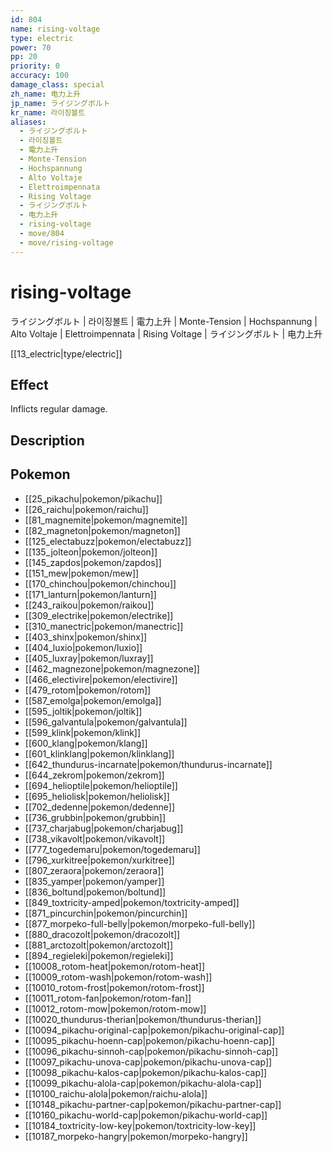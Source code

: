 ```yaml
---
id: 804
name: rising-voltage
type: electric
power: 70
pp: 20
priority: 0
accuracy: 100
damage_class: special
zh_name: 电力上升
jp_name: ライジングボルト
kr_name: 라이징볼트
aliases:
  - ライジングボルト
  - 라이징볼트
  - 電力上升
  - Monte-Tension
  - Hochspannung
  - Alto Voltaje
  - Elettroimpennata
  - Rising Voltage
  - ライジングボルト
  - 电力上升
  - rising-voltage
  - move/804
  - move/rising-voltage
---
```

# rising-voltage
    
ライジングボルト | 라이징볼트 | 電力上升 | Monte-Tension | Hochspannung | Alto Voltaje | Elettroimpennata | Rising Voltage | ライジングボルト | 电力上升

[[13_electric|type/electric]]

## Effect

Inflicts regular damage.

## Description



## Pokemon

- [[25_pikachu|pokemon/pikachu]]
- [[26_raichu|pokemon/raichu]]
- [[81_magnemite|pokemon/magnemite]]
- [[82_magneton|pokemon/magneton]]
- [[125_electabuzz|pokemon/electabuzz]]
- [[135_jolteon|pokemon/jolteon]]
- [[145_zapdos|pokemon/zapdos]]
- [[151_mew|pokemon/mew]]
- [[170_chinchou|pokemon/chinchou]]
- [[171_lanturn|pokemon/lanturn]]
- [[243_raikou|pokemon/raikou]]
- [[309_electrike|pokemon/electrike]]
- [[310_manectric|pokemon/manectric]]
- [[403_shinx|pokemon/shinx]]
- [[404_luxio|pokemon/luxio]]
- [[405_luxray|pokemon/luxray]]
- [[462_magnezone|pokemon/magnezone]]
- [[466_electivire|pokemon/electivire]]
- [[479_rotom|pokemon/rotom]]
- [[587_emolga|pokemon/emolga]]
- [[595_joltik|pokemon/joltik]]
- [[596_galvantula|pokemon/galvantula]]
- [[599_klink|pokemon/klink]]
- [[600_klang|pokemon/klang]]
- [[601_klinklang|pokemon/klinklang]]
- [[642_thundurus-incarnate|pokemon/thundurus-incarnate]]
- [[644_zekrom|pokemon/zekrom]]
- [[694_helioptile|pokemon/helioptile]]
- [[695_heliolisk|pokemon/heliolisk]]
- [[702_dedenne|pokemon/dedenne]]
- [[736_grubbin|pokemon/grubbin]]
- [[737_charjabug|pokemon/charjabug]]
- [[738_vikavolt|pokemon/vikavolt]]
- [[777_togedemaru|pokemon/togedemaru]]
- [[796_xurkitree|pokemon/xurkitree]]
- [[807_zeraora|pokemon/zeraora]]
- [[835_yamper|pokemon/yamper]]
- [[836_boltund|pokemon/boltund]]
- [[849_toxtricity-amped|pokemon/toxtricity-amped]]
- [[871_pincurchin|pokemon/pincurchin]]
- [[877_morpeko-full-belly|pokemon/morpeko-full-belly]]
- [[880_dracozolt|pokemon/dracozolt]]
- [[881_arctozolt|pokemon/arctozolt]]
- [[894_regieleki|pokemon/regieleki]]
- [[10008_rotom-heat|pokemon/rotom-heat]]
- [[10009_rotom-wash|pokemon/rotom-wash]]
- [[10010_rotom-frost|pokemon/rotom-frost]]
- [[10011_rotom-fan|pokemon/rotom-fan]]
- [[10012_rotom-mow|pokemon/rotom-mow]]
- [[10020_thundurus-therian|pokemon/thundurus-therian]]
- [[10094_pikachu-original-cap|pokemon/pikachu-original-cap]]
- [[10095_pikachu-hoenn-cap|pokemon/pikachu-hoenn-cap]]
- [[10096_pikachu-sinnoh-cap|pokemon/pikachu-sinnoh-cap]]
- [[10097_pikachu-unova-cap|pokemon/pikachu-unova-cap]]
- [[10098_pikachu-kalos-cap|pokemon/pikachu-kalos-cap]]
- [[10099_pikachu-alola-cap|pokemon/pikachu-alola-cap]]
- [[10100_raichu-alola|pokemon/raichu-alola]]
- [[10148_pikachu-partner-cap|pokemon/pikachu-partner-cap]]
- [[10160_pikachu-world-cap|pokemon/pikachu-world-cap]]
- [[10184_toxtricity-low-key|pokemon/toxtricity-low-key]]
- [[10187_morpeko-hangry|pokemon/morpeko-hangry]]

